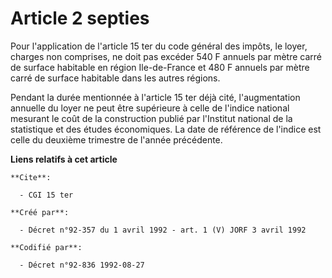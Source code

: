 # Article 2 septies

Pour l'application de l'article 15 ter du code général des impôts, le loyer, charges non comprises, ne doit pas excéder 540 F
annuels par mètre carré de surface habitable en région Ile-de-France et 480 F annuels par mètre carré de surface habitable
dans les autres régions.

Pendant la durée mentionnée à l'article 15 ter déjà cité, l'augmentation annuelle du loyer ne peut être supérieure à celle de
l'indice national mesurant le coût de la construction publié par l'Institut national de la statistique et des études
économiques. La date de référence de l'indice est celle du deuxième trimestre de l'année précédente.

**Liens relatifs à cet article**

	**Cite**:

	  - CGI 15 ter

	**Créé par**:

	  - Décret n°92-357 du 1 avril 1992 - art. 1 (V) JORF 3 avril 1992

	**Codifié par**:

	  - Décret n°92-836 1992-08-27
